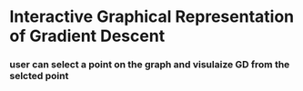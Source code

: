 # Interactive Graphical Representation of Gradient Descent 

### user can select a point on the graph and visulaize GD from the selcted point
